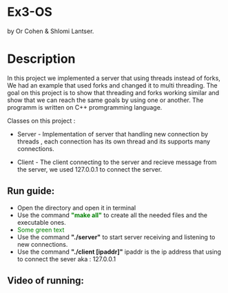 # Ex3-OS
by Or Cohen & Shlomi Lantser.
             
   
# Description
In this project we implemented a server that using threads instead of forks,
We had an example that used forks and changed it to multi threading.
The goal on this project is to show that threading and forks working similar and show that we can reach the same goals by using one or another.
The programm is written on C++ promgramming language.

Classes on this project :
                  
* Server - Implementation of server that handling new connection by threads , each connection has its own thread and its supports many connections.
                  
* Client - The client connecting to the server and recieve message from the server, we used 127.0.0.1 to connect the server.
                 
## Run guide:

* Open the directory and open it in terminal
* Use the command <span style="color: green"> **"make all"** </span> to create all the needed files and the executable ones.
* <font color="green"> Some green text </font>
* Use the command **"./server"** to start server receiving and listening to new connections.
* Use the command **"./client [ipaddr]"** ipaddr is the ip address that using to connect the sever aka : 127.0.0.1


## Video of running:



                 
                 
